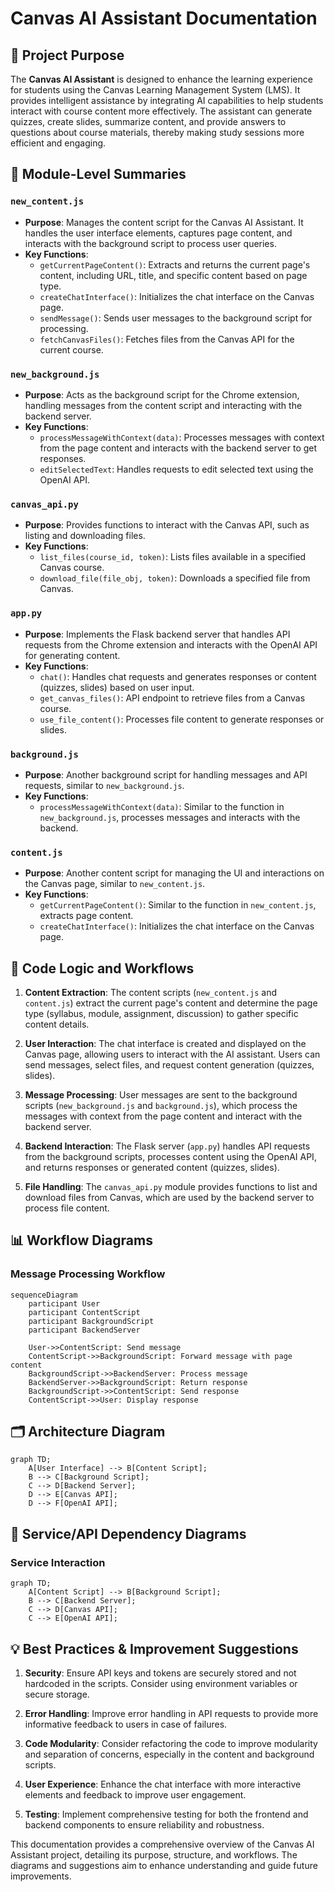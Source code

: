 # Canvas AI Assistant Documentation

## 🎯 Project Purpose

The **Canvas AI Assistant** is designed to enhance the learning experience for students using the Canvas Learning Management System (LMS). It provides intelligent assistance by integrating AI capabilities to help students interact with course content more effectively. The assistant can generate quizzes, create slides, summarize content, and provide answers to questions about course materials, thereby making study sessions more efficient and engaging.

## 🧩 Module-Level Summaries

### `new_content.js`
- **Purpose**: Manages the content script for the Canvas AI Assistant. It handles the user interface elements, captures page content, and interacts with the background script to process user queries.
- **Key Functions**:
  - `getCurrentPageContent()`: Extracts and returns the current page's content, including URL, title, and specific content based on page type.
  - `createChatInterface()`: Initializes the chat interface on the Canvas page.
  - `sendMessage()`: Sends user messages to the background script for processing.
  - `fetchCanvasFiles()`: Fetches files from the Canvas API for the current course.

### `new_background.js`
- **Purpose**: Acts as the background script for the Chrome extension, handling messages from the content script and interacting with the backend server.
- **Key Functions**:
  - `processMessageWithContext(data)`: Processes messages with context from the page content and interacts with the backend server to get responses.
  - `editSelectedText`: Handles requests to edit selected text using the OpenAI API.

### `canvas_api.py`
- **Purpose**: Provides functions to interact with the Canvas API, such as listing and downloading files.
- **Key Functions**:
  - `list_files(course_id, token)`: Lists files available in a specified Canvas course.
  - `download_file(file_obj, token)`: Downloads a specified file from Canvas.

### `app.py`
- **Purpose**: Implements the Flask backend server that handles API requests from the Chrome extension and interacts with the OpenAI API for generating content.
- **Key Functions**:
  - `chat()`: Handles chat requests and generates responses or content (quizzes, slides) based on user input.
  - `get_canvas_files()`: API endpoint to retrieve files from a Canvas course.
  - `use_file_content()`: Processes file content to generate responses or slides.

### `background.js`
- **Purpose**: Another background script for handling messages and API requests, similar to `new_background.js`.
- **Key Functions**:
  - `processMessageWithContext(data)`: Similar to the function in `new_background.js`, processes messages and interacts with the backend.

### `content.js`
- **Purpose**: Another content script for managing the UI and interactions on the Canvas page, similar to `new_content.js`.
- **Key Functions**:
  - `getCurrentPageContent()`: Similar to the function in `new_content.js`, extracts page content.
  - `createChatInterface()`: Initializes the chat interface on the Canvas page.

## 🧠 Code Logic and Workflows

1. **Content Extraction**: The content scripts (`new_content.js` and `content.js`) extract the current page's content and determine the page type (syllabus, module, assignment, discussion) to gather specific content details.

2. **User Interaction**: The chat interface is created and displayed on the Canvas page, allowing users to interact with the AI assistant. Users can send messages, select files, and request content generation (quizzes, slides).

3. **Message Processing**: User messages are sent to the background scripts (`new_background.js` and `background.js`), which process the messages with context from the page content and interact with the backend server.

4. **Backend Interaction**: The Flask server (`app.py`) handles API requests from the background scripts, processes content using the OpenAI API, and returns responses or generated content (quizzes, slides).

5. **File Handling**: The `canvas_api.py` module provides functions to list and download files from Canvas, which are used by the backend server to process file content.

## 📊 Workflow Diagrams

### Message Processing Workflow

```mermaid
sequenceDiagram
    participant User
    participant ContentScript
    participant BackgroundScript
    participant BackendServer

    User->>ContentScript: Send message
    ContentScript->>BackgroundScript: Forward message with page content
    BackgroundScript->>BackendServer: Process message
    BackendServer->>BackgroundScript: Return response
    BackgroundScript->>ContentScript: Send response
    ContentScript->>User: Display response
```

## 🗂️ Architecture Diagram

```mermaid
graph TD;
    A[User Interface] --> B[Content Script];
    B --> C[Background Script];
    C --> D[Backend Server];
    D --> E[Canvas API];
    D --> F[OpenAI API];
```

## 🧬 Service/API Dependency Diagrams

### Service Interaction

```mermaid
graph TD;
    A[Content Script] --> B[Background Script];
    B --> C[Backend Server];
    C --> D[Canvas API];
    C --> E[OpenAI API];
```

## 💡 Best Practices & Improvement Suggestions

1. **Security**: Ensure API keys and tokens are securely stored and not hardcoded in the scripts. Consider using environment variables or secure storage.

2. **Error Handling**: Improve error handling in API requests to provide more informative feedback to users in case of failures.

3. **Code Modularity**: Consider refactoring the code to improve modularity and separation of concerns, especially in the content and background scripts.

4. **User Experience**: Enhance the chat interface with more interactive elements and feedback to improve user engagement.

5. **Testing**: Implement comprehensive testing for both the frontend and backend components to ensure reliability and robustness.

This documentation provides a comprehensive overview of the Canvas AI Assistant project, detailing its purpose, structure, and workflows. The diagrams and suggestions aim to enhance understanding and guide future improvements.